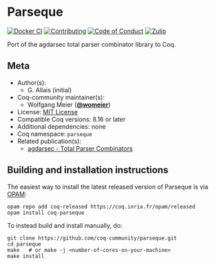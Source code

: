 <!---
This file was generated from `meta.yml`, please do not edit manually.
Follow the instructions on https://github.com/coq-community/templates to regenerate.
--->
# Parseque

[![Docker CI][docker-action-shield]][docker-action-link]
[![Contributing][contributing-shield]][contributing-link]
[![Code of Conduct][conduct-shield]][conduct-link]
[![Zulip][zulip-shield]][zulip-link]

[docker-action-shield]: https://github.com/coq-community/parseque/workflows/Docker%20CI/badge.svg?branch=master
[docker-action-link]: https://github.com/coq-community/parseque/actions?query=workflow:"Docker%20CI"

[contributing-shield]: https://img.shields.io/badge/contributions-welcome-%23f7931e.svg
[contributing-link]: https://github.com/coq-community/manifesto/blob/master/CONTRIBUTING.md

[conduct-shield]: https://img.shields.io/badge/%E2%9D%A4-code%20of%20conduct-%23f15a24.svg
[conduct-link]: https://github.com/coq-community/manifesto/blob/master/CODE_OF_CONDUCT.md

[zulip-shield]: https://img.shields.io/badge/chat-on%20zulip-%23c1272d.svg
[zulip-link]: https://coq.zulipchat.com/#narrow/stream/237663-coq-community-devs.20.26.20users



Port of the agdarsec total parser combinator library to Coq.

## Meta

- Author(s):
  - G. Allais (initial)
- Coq-community maintainer(s):
  - Wolfgang Meier ([**@womeier**](https://github.com/womeier))
- License: [MIT License](LICENSE)
- Compatible Coq versions: 8.16 or later
- Additional dependencies: none
- Coq namespace: `parseque`
- Related publication(s):
  - [agdarsec - Total Parser Combinators](https://gallais.github.io/pdf/agdarsec18.pdf) 

## Building and installation instructions

The easiest way to install the latest released version of Parseque
is via [OPAM](https://opam.ocaml.org/doc/Install.html):

```shell
opam repo add coq-released https://coq.inria.fr/opam/released
opam install coq-parseque
```

To instead build and install manually, do:

``` shell
git clone https://github.com/coq-community/parseque.git
cd parseque
make   # or make -j <number-of-cores-on-your-machine> 
make install
```



